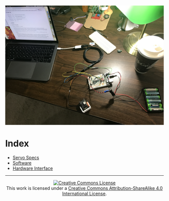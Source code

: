 ![](pics/my_test.jpg)

# Index

- [Servo Specs](servo.md)
- [Software](software.md)
- [Hardware Interface](interface.md)

---

<p align="center">
	<a rel="license" href="http://creativecommons.org/licenses/by-sa/4.0/">
		<img alt="Creative Commons License"  src="https://i.creativecommons.org/l/by-sa/4.0/88x31.png" />
	</a>
	<br />This work is licensed under a <a rel="license" href="http://creativecommons.org/licenses/by-sa/4.0/">Creative Commons Attribution-ShareAlike 4.0 International License</a>.
</p>
